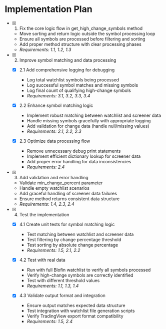 # Implementation Plan

- [x] 1. Fix the core logic flow in get_high_change_symbols method
  - Move sorting and return logic outside the symbol processing loop
  - Ensure all symbols are processed before filtering and sorting
  - Add proper method structure with clear processing phases
  - _Requirements: 1.1, 1.2, 1.3_

- [x] 2. Improve symbol matching and data processing
  - [x] 2.1 Add comprehensive logging for debugging
    - Log total watchlist symbols being processed
    - Log successful symbol matches and missing symbols
    - Log final count of qualifying high-change symbols
    - _Requirements: 3.1, 3.2, 3.3, 3.4_

  - [x] 2.2 Enhance symbol matching logic
    - Implement robust matching between watchlist and screener data
    - Handle missing symbols gracefully with appropriate logging
    - Add validation for change data (handle null/missing values)
    - _Requirements: 2.1, 2.2, 2.3_

  - [x] 2.3 Optimize data processing flow
    - Remove unnecessary debug print statements
    - Implement efficient dictionary lookup for screener data
    - Add proper error handling for data inconsistencies
    - _Requirements: 2.4_

- [x] 3. Add validation and error handling
  - Validate min_change_percent parameter
  - Handle empty watchlist scenarios
  - Add graceful handling of screener data failures
  - Ensure method returns consistent data structure
  - _Requirements: 1.4, 2.3, 2.4_

- [x] 4. Test the implementation
  - [x] 4.1 Create unit tests for symbol matching logic
    - Test matching between watchlist and screener data
    - Test filtering by change percentage threshold
    - Test sorting by absolute change percentage
    - _Requirements: 1.5, 2.1, 2.2_

  - [x] 4.2 Test with real data
    - Run with full Blofin watchlist to verify all symbols processed
    - Verify high-change symbols are correctly identified
    - Test with different threshold values
    - _Requirements: 1.1, 1.3, 1.4_

  - [x] 4.3 Validate output format and integration
    - Ensure output matches expected data structure
    - Test integration with watchlist file generation scripts
    - Verify TradingView export format compatibility
    - _Requirements: 1.5, 2.4_